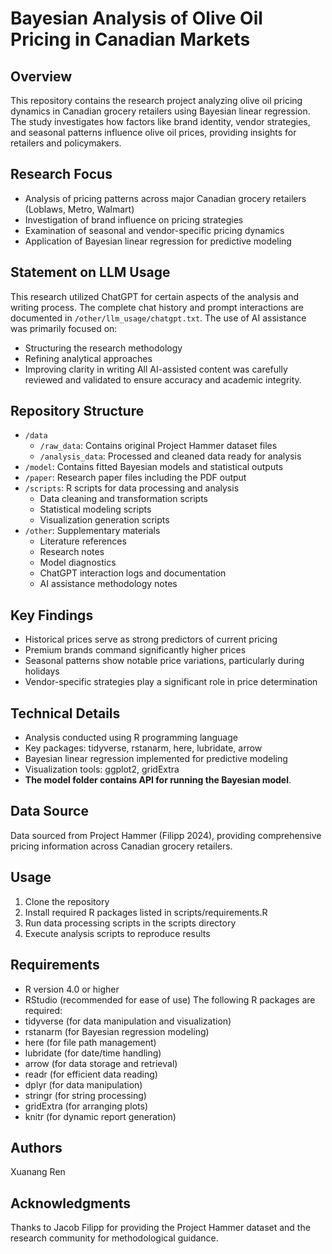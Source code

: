 # Bayesian Analysis of Olive Oil Pricing in Canadian Markets

## Overview
This repository contains the research project analyzing olive oil pricing dynamics in Canadian grocery retailers using Bayesian linear regression. The study investigates how factors like brand identity, vendor strategies, and seasonal patterns influence olive oil prices, providing insights for retailers and policymakers.

## Research Focus
- Analysis of pricing patterns across major Canadian grocery retailers (Loblaws, Metro, Walmart)
- Investigation of brand influence on pricing strategies
- Examination of seasonal and vendor-specific pricing dynamics
- Application of Bayesian linear regression for predictive modeling

## Statement on LLM Usage
This research utilized ChatGPT for certain aspects of the analysis and writing process. The complete chat history and prompt interactions are documented in `/other/llm_usage/chatgpt.txt`. The use of AI assistance was primarily focused on:
- Structuring the research methodology
- Refining analytical approaches
- Improving clarity in writing
All AI-assisted content was carefully reviewed and validated to ensure accuracy and academic integrity.

## Repository Structure
- `/data`
  - `/raw_data`: Contains original Project Hammer dataset files
  - `/analysis_data`: Processed and cleaned data ready for analysis
- `/model`: Contains fitted Bayesian models and statistical outputs
- `/paper`: Research paper files including the PDF output
- `/scripts`: R scripts for data processing and analysis
  - Data cleaning and transformation scripts
  - Statistical modeling scripts
  - Visualization generation scripts
- `/other`: Supplementary materials
  - Literature references
  - Research notes
  - Model diagnostics
  - ChatGPT interaction logs and documentation
  - AI assistance methodology notes

## Key Findings
- Historical prices serve as strong predictors of current pricing
- Premium brands command significantly higher prices
- Seasonal patterns show notable price variations, particularly during holidays
- Vendor-specific strategies play a significant role in price determination

## Technical Details
- Analysis conducted using R programming language
- Key packages: tidyverse, rstanarm, here, lubridate, arrow
- Bayesian linear regression implemented for predictive modeling
- Visualization tools: ggplot2, gridExtra
- **The model folder contains API for running the Bayesian model**.

## Data Source
Data sourced from Project Hammer (Filipp 2024), providing comprehensive pricing information across Canadian grocery retailers.

## Usage
1. Clone the repository
2. Install required R packages listed in scripts/requirements.R
3. Run data processing scripts in the scripts directory
4. Execute analysis scripts to reproduce results

## Requirements
- R version 4.0 or higher
- RStudio (recommended for ease of use)
The following R packages are required:
- tidyverse (for data manipulation and visualization)
- rstanarm (for Bayesian regression modeling)
- here (for file path management)
- lubridate (for date/time handling)
- arrow (for data storage and retrieval)
- readr (for efficient data reading)
- dplyr (for data manipulation)
- stringr (for string processing)
- gridExtra (for arranging plots)
- knitr (for dynamic report generation)

## Authors
Xuanang Ren

## Acknowledgments
Thanks to Jacob Filipp for providing the Project Hammer dataset and the research community for methodological guidance.

